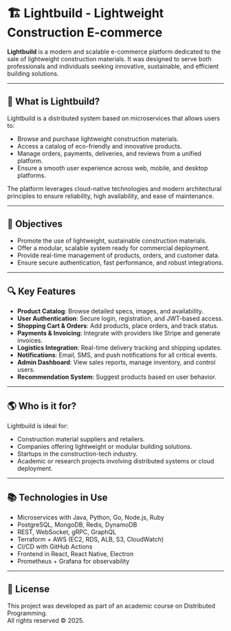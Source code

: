 # 🏗️ Lightbuild - Lightweight Construction E-commerce

**Lightbuild** is a modern and scalable e-commerce platform dedicated to the sale of lightweight construction materials. It was designed to serve both professionals and individuals seeking innovative, sustainable, and efficient building solutions.

---

## 🧱 What is Lightbuild?

Lightbuild is a distributed system based on microservices that allows users to:

- Browse and purchase lightweight construction materials.
- Access a catalog of eco-friendly and innovative products.
- Manage orders, payments, deliveries, and reviews from a unified platform.
- Ensure a smooth user experience across web, mobile, and desktop platforms.

The platform leverages cloud-native technologies and modern architectural principles to ensure reliability, high availability, and ease of maintenance.

---

## 🎯 Objectives

- Promote the use of lightweight, sustainable construction materials.
- Offer a modular, scalable system ready for commercial deployment.
- Provide real-time management of products, orders, and customer data.
- Ensure secure authentication, fast performance, and robust integrations.

---

## 🔍 Key Features

- **Product Catalog**: Browse detailed specs, images, and availability.
- **User Authentication**: Secure login, registration, and JWT-based access.
- **Shopping Cart & Orders**: Add products, place orders, and track status.
- **Payments & Invoicing**: Integrate with providers like Stripe and generate invoices.
- **Logistics Integration**: Real-time delivery tracking and shipping updates.
- **Notifications**: Email, SMS, and push notifications for all critical events.
- **Admin Dashboard**: View sales reports, manage inventory, and control users.
- **Recommendation System**: Suggest products based on user behavior.

---

## 🌎 Who is it for?

Lightbuild is ideal for:

- Construction material suppliers and retailers.
- Companies offering lightweight or modular building solutions.
- Startups in the construction-tech industry.
- Academic or research projects involving distributed systems or cloud deployment.

---

## 📚 Technologies in Use

- Microservices with Java, Python, Go, Node.js, Ruby
- PostgreSQL, MongoDB, Redis, DynamoDB
- REST, WebSocket, gRPC, GraphQL
- Terraform + AWS (EC2, RDS, ALB, S3, CloudWatch)
- CI/CD with GitHub Actions
- Frontend in React, React Native, Electron
- Prometheus + Grafana for observability

---

## 📄 License

This project was developed as part of an academic course on Distributed Programming.  
All rights reserved © 2025.
